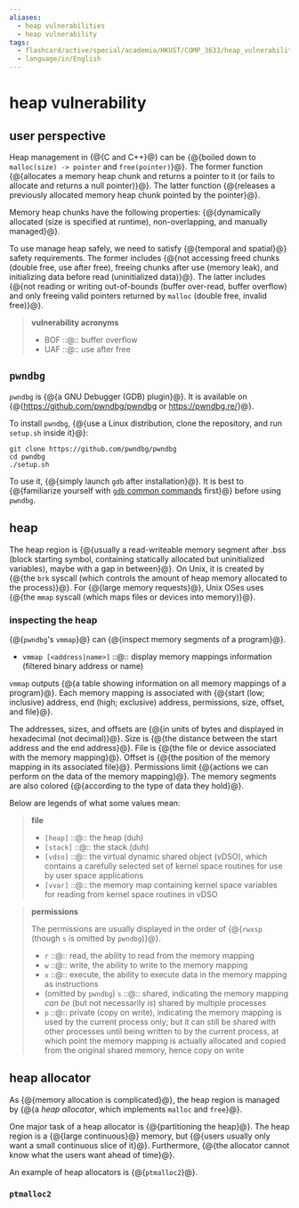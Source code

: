 ```yaml
---
aliases:
  - heap vulnerabilities
  - heap vulnerability
tags:
  - flashcard/active/special/academia/HKUST/COMP_3633/heap_vulnerability
  - language/in/English
---
```


# heap vulnerability

## user perspective

Heap management in {@{C and C++}@} can be {@{boiled down to `malloc(size) -> pointer` and `free(pointer)`}@}. The former function {@{allocates a memory heap chunk and returns a pointer to it (or fails to allocate and returns a null pointer)}@}. The latter function {@{releases a previously allocated memory heap chunk pointed by the pointer}@}. <!--SR:!2028-07-21,1104,350!2028-08-19,1124,350!2028-08-22,1127,350!2028-02-15,972,350-->

Memory heap chunks have the following properties: {@{dynamically allocated (size is specified at runtime), non-overlapping, and manually managed}@}. <!--SR:!2025-09-11,287,330-->

To use manage heap safely, we need to satisfy {@{temporal and spatial}@} safety requirements. The former includes {@{not accessing freed chunks (double free, use after free), freeing chunks after use (memory leak), and initializing data before read (uninitialized data)}@}. The latter includes {@{not reading or writing out-of-bounds (buffer over-read, buffer overflow) and only freeing valid pointers returned by `malloc` (double free, invalid free)}@}. <!--SR:!2027-08-25,815,330!2026-12-27,619,310!2027-09-07,828,330-->

> __vulnerability acronyms__
>
> - BOF ::@:: buffer overflow <!--SR:!2028-09-27,1153,350!2028-08-23,1128,350-->
> - UAF ::@:: use after free <!--SR:!2027-12-06,918,350!2028-06-03,1067,350-->

## `pwndbg`

`pwndbg` is {@{a GNU Debugger (GDB) plugin}@}. It is available on {@{<https://github.com/pwndbg/pwndbg> or <https://pwndbg.re/>}@}. <!--SR:!2025-10-18,317,330!2028-03-24,1010,350-->

To install `pwndbg`, {@{use a Linux distribution, clone the repository, and run `setup.sh` inside it}@}: <!--SR:!2029-01-02,1229,350-->

```shell
git clone https://github.com/pwndbg/pwndbg
cd pwndbg
./setup.sh
```

To use it, {@{simply launch `gdb` after installation}@}. It is best to {@{familiarize yourself with [`gdb` common commands](../../../GNU%20Debugger.md#common%20commands) first}@} before using `pwndbg`. <!--SR:!2028-11-22,1201,350!2025-10-04,305,330-->

## heap

The heap region is {@{usually a read-writeable memory segment after .bss (block starting symbol, containing statically allocated but uninitialized variables), maybe with a gap in between}@}. On Unix, it is created by {@{the `brk` syscall (which controls the amount of heap memory allocated to the process)}@}. For {@{large memory requests}@}, Unix OSes uses {@{the `mmap` syscall (which maps files or devices into memory)}@}. <!--SR:!2027-05-24,747,330!2028-07-03,1086,350!2025-10-05,306,330!2027-07-13,796,330-->

### inspecting the heap

{@{`pwndbg`'s `vmmap`}@} can {@{inspect memory segments of a program}@}. <!--SR:!2028-09-14,1147,350!2028-10-22,1177,350-->

- `vmmap [<address|name>]` ::@:: display memory mappings information (filtered binary address or name) <!--SR:!2025-10-08,309,330!2028-03-20,1006,350-->

`vmmap` outputs {@{a table showing information on all memory mappings of a program}@}. Each memory mapping is associated with {@{start (low; inclusive) address, end (high; exclusive) address, permissions, size, offset, and file}@}. <!--SR:!2028-12-15,1215,350!2025-10-02,254,270-->

The addresses, sizes, and offsets are {@{in units of bytes and displayed in hexadecimal (not decimal)}@}. Size is {@{the distance between the start address and the end address}@}. File is {@{the file or device associated with the memory mapping}@}. Offset is {@{the position of the memory mapping in its associated file}@}. Permissions limit {@{actions we can perform on the data of the memory mapping}@}. The memory segments are also colored {@{according to the type of data they hold}@}. <!--SR:!2026-08-20,526,310!2028-05-11,1049,350!2028-07-27,1106,350!2027-03-26,712,330!2028-01-27,966,350!2028-09-04,1140,350-->

Below are legends of what some values mean:

> __file__
>
> - `[heap]` ::@:: the heap (duh) <!--SR:!2025-10-07,308,330!2028-07-20,1103,350-->
> - `[stack]` ::@:: the stack (duh) <!--SR:!2028-03-30,1016,350!2028-07-08,1091,350-->
> - `[vdso]` ::@:: the virtual dynamic shared object (vDSO), which contains a carefully selected set of kernel space routines for use by user space applications <!--SR:!2029-01-01,1229,350!2028-10-17,1173,350-->
> - `[vvar]` ::@:: the memory map containing kernel space variables for reading from kernel space routines in vDSO <!--SR:!2028-12-19,1219,350!2029-03-23,1294,350-->

<!-- markdownlint MD028 -->

> __permissions__
>
> The permissions are usually displayed in the order of {@{`rwxsp` (though `s` is omitted by `pwndbg`)}@}.
>
> - `r` ::@:: read, the ability to read from the memory mapping <!--SR:!2027-06-23,782,330!2028-10-13,1169,350-->
> - `w` ::@:: write, the ability to write to the memory mapping <!--SR:!2029-03-07,1281,350!2029-02-27,1274,350-->
> - `x` ::@:: execute, the ability to execute data in the memory mapping as instructions <!--SR:!2028-08-28,1133,350!2025-09-29,302,330-->
> - (omitted by `pwndbg`) `s` ::@:: shared, indicating the memory mapping _can be_ (but not necessarily _is_) shared by multiple processes <!--SR:!2027-12-19,861,330!2028-09-25,1151,350-->
> - `p` ::@:: private (copy on write), indicating the memory mapping is used by the current process only; but it can still be shared with other processes until being written to by the current process, at which point the memory mapping is actually allocated and copied from the original shared memory, hence copy on write <!--SR:!2027-04-19,730,330!2028-02-21,978,350-->

## heap allocator

As {@{memory allocation is complicated}@}, the heap region is managed by {@{a _heap allocator_, which implements `malloc` and `free`}@}. <!--SR:!2029-03-12,1284,350!2025-09-24,298,330-->

One major task of a heap allocator is {@{partitioning the heap}@}. The heap region is a {@{large continuous}@} memory, but {@{users usually only want a small continuous slice of it}@}. Furthermore, {@{the allocator cannot know what the users want ahead of time}@}. <!--SR:!2029-02-02,1254,350!2028-11-21,1200,350!2025-09-17,291,330!2027-08-28,818,330-->

An example of heap allocators is {@{`ptmalloc2`}@}. <!--SR:!2028-07-31,1110,350-->

### `ptmalloc2`
